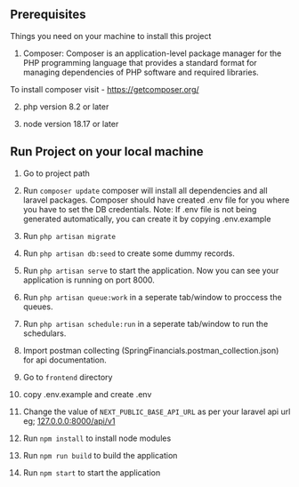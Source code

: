 ## Prerequisites
Things you need on your machine to install this project

1. Composer: Composer is an application-level package manager for the PHP programming language that provides a standard format for managing dependencies of PHP software and required libraries. 

To install composer visit - https://getcomposer.org/

2. php version 8.2 or later
   
3. node version 18.17 or later 

## Run Project on your local machine
1. Go to project path

2. Run `composer update`
    composer will install all dependencies and all laravel packages.
    Composer should have created .env file for you where you have to set the DB credentials.
    Note: If .env file is not being generated automatically, you can create it by copying .env.example

3. Run `php artisan migrate`
   
4. Run `php artisan db:seed` to create some dummy records.
   
5. Run `php artisan serve` to start the application. 
    Now you can see your application is running on port 8000. 

6. Run `php artisan queue:work` in a seperate tab/window to proccess the queues.

7. Run `php artisan schedule:run` in a seperate tab/window to run the schedulars.

8. Import postman collecting (SpringFinancials.postman_collection.json) for api documentation.
   
9.  Go to `frontend` directory
    
10. copy .env.example and create .env

11. Change the value of `NEXT_PUBLIC_BASE_API_URL` as per your laravel api url eg; [127.0.0.0:8000/api/v1](http://127.0.0.1:8000/api/v1)
    
12. Run `npm install` to install node modules
    
13. Run `npm run build` to build the application
    
14. Run `npm start` to start the application
